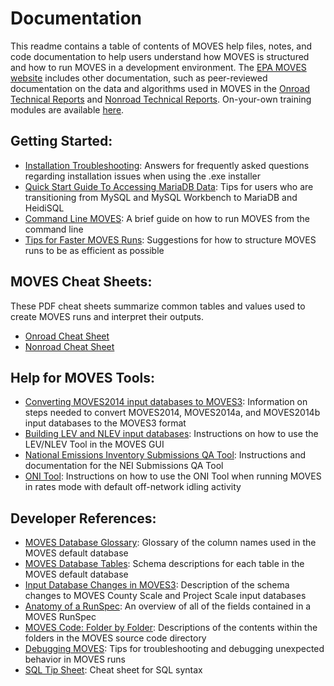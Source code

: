 # Documentation

This readme contains a table of contents of MOVES help files, notes, and code documentation to help users understand how MOVES is structured and how to run MOVES in a development environment. The [EPA MOVES website](https://www.epa.gov/moves) includes other documentation, such as peer-reviewed documentation on the data and algorithms used in MOVES in the [Onroad Technical Reports](https://www.epa.gov/moves/moves-onroad-technical-reports) and [Nonroad Technical Reports](https://www.epa.gov/moves/nonroad-technical-reports). On-your-own training modules are available [here](https://www.epa.gov/moves/moves-training-sessions#training).



## Getting Started:

* [Installation Troubleshooting](InstallationTroubleshooting.pdf): Answers for frequently asked questions regarding installation issues when using the .exe installer
* [Quick Start Guide To Accessing MariaDB Data](QuickStartGuideToAccessingMariaDBData.pdf): Tips for users who are transitioning from MySQL and MySQL Workbench to MariaDB and HeidiSQL
* [Command Line MOVES](CommandLineMOVES.md): A brief guide on how to run MOVES from the command line
* [Tips for Faster MOVES Runs](TipsForFasterMOVESRuns.md): Suggestions for how to structure MOVES runs to be as efficient as possible

     

## MOVES Cheat Sheets:

These PDF cheat sheets summarize common tables and values used to create MOVES runs and interpret their outputs. 

* [Onroad Cheat Sheet](MOVES3CheatsheetOnroad.pdf)
* [Nonroad Cheat Sheet](MOVES3CheatsheetNonroad.pdf)



## Help for MOVES Tools:

* [Converting MOVES2014 input databases to MOVES3](../database/ConversionScripts/InputDatabaseConverstionHelp.pdf): Information on steps needed to convert MOVES2014, MOVES2014a, and MOVES2014b input databases to the MOVES3 format
* [Building LEV and NLEV input databases](../database/LEV_NLEVScripts/InstructionsForLEV_NLEV_Tool.pdf): Instructions on how to use the LEV/NLEV Tool in the MOVES GUI
* [National Emissions Inventory Submissions QA Tool](NEIQAInstructions.md): Instructions and documentation for the NEI Submissions QA Tool
* [ONI Tool](../database/ONITool/InstructionsForONITool.pdf): Instructions on how to use the ONI Tool when running MOVES in rates mode with default off-network idling activity



## Developer References:

* [MOVES Database Glossary](MOVESGlossary.md): Glossary of the column names used in the MOVES default database
* [MOVES Database Tables](MOVESDatabaseTables.md): Schema descriptions for each table in the MOVES default database
* [Input Database Changes in MOVES3](inputDBchanges.md): Description of the schema changes to MOVES County Scale and Project Scale input databases 
* [Anatomy of a RunSpec](AnatomyOfARunspec.md): An overview of all of the fields contained in a MOVES RunSpec
* [MOVES Code: Folder by Folder](FolderByFolder.md): Descriptions of the contents within the folders in the MOVES source code directory
* [Debugging MOVES](DebuggingMOVES.md): Tips for troubleshooting and debugging unexpected behavior in MOVES runs
* [SQL Tip Sheet](SQLTipSheet.pdf): Cheat sheet for SQL syntax

    
